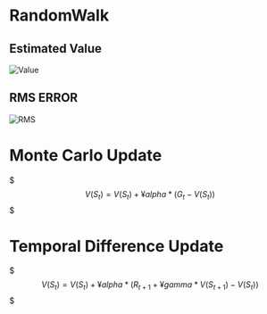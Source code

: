# RandomWalk

## Estimated Value
![Value](https://user-images.githubusercontent.com/11141442/45475204-9b0acb80-b776-11e8-83cc-7cde9095fab8.jpg)


## RMS ERROR
![RMS](https://user-images.githubusercontent.com/11141442/45475194-96461780-b776-11e8-9f64-053782cf8553.jpg)


# Monte Carlo Update
$$$
V(S_t) = V(S_t) + ¥alpha*(G_t - V(S_t))
$$$

# Temporal Difference Update
$$$
V(S_t) = V(S_t) + ¥alpha*(R_{t+1} + ¥gamma*V(S_{t+1}) - V(S_t))
$$$
